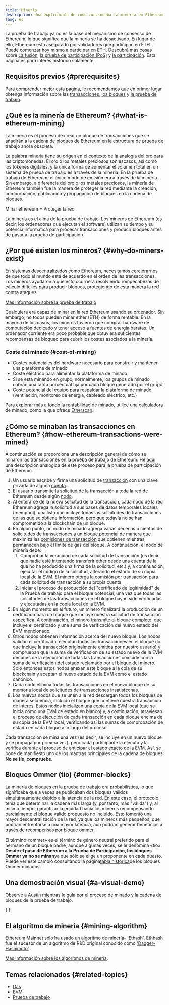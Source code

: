 ```yaml
---
title: Minería
description: Una explicación de cómo funcionaba la minería en Ethereum.
lang: es
---
```


<InfoBanner emoji=":wave:">
La prueba de trabajo ya no es la base del mecanismo de consenso de Ethereum, lo que significa que la minería se ha desactivado. En lugar de ello, Ethereum está asegurado por validadores que participan en ETH. Puede comenzar hoy mismo a participar en ETH. Descubrá más cosas sobre <a href='/roadmap/merge/'>La fusión</a>, <a href='/developers/docs/consensus-mechanisms/pos/'>la prueba de participación (PoS)</a> y <a href='/staking/'>la participación</a>. Esta página es para interés histórico solamente.
</InfoBanner>

## Requisitos previos \{#prerequisites}

Para comprender mejor esta página, le recomendamos que en primer lugar obtenga información sobre las [transacciones](/developers/docs/transactions/), [los bloques](/developers/docs/blocks/) y [la prueba de trabajo](/developers/docs/consensus-mechanisms/pow/).

## ¿Qué es la minería de Ethereum? \{#what-is-ethereum-mining}

La minería es el proceso de crear un bloque de transacciones que se añadirán a la cadena de bloques de Ethereum en la estructura de prueba de trabajo ahora obsoleta.

La palabra minería tiene su origen en el contexto de la analogía del oro para las criptomonedas. El oro o los metales preciosos son escasos, así como los tókenes digitales, y la única forma de aumentar el volumen total en un sistema de prueba de trabajo es a través de la minería. En la prueba de trabajo de Ethereum, el único modo de emisión era a través de la minería. Sin embargo, a diferencia del oro o los metales preciosos, la minería de Ethereum también fue la manera de proteger la red mediante la creación, comprobación, publicación y propagación de bloques en la cadena de bloques.

Minar ethereum = Proteger la red

La minería es el alma de la prueba de trabajo. Los mineros de Ethereum (es decir, los ordenadores que ejecutan el software) utilizan su tiempo y su potencia informática para procesar transacciones y producir bloques antes de pasar a la prueba de participación.

## ¿Por qué existen los mineros? \{#why-do-miners-exist}

En sistemas descentralizados como Ethereum, necesitamos cerciorarnos de que todo el mundo está de acuerdo en el orden de las transacciones. Los mineros ayudaron a que esto ocurriera resolviendo rompecabezas de cálculo difíciles para producir bloques, protegiendo de esta manera la red contra ataques.

[Más información sobre la prueba de trabajo](/developers/docs/consensus-mechanisms/pow/)

Cualquiera era capaz de minar en la red Ethereum usando su ordenador. Sin embargo, no todos pueden minar ether (ETH) de forma rentable. En la mayoría de los casos, los mineros tuvieron que comprar hardware de computación dedicado y tener acceso a fuentes de energía baratas. Un ordenador corriente era poco probable que obtuviera suficientes recompensas de bloqueo para cubrir los costes asociados a la minería.

### Coste del minado \{#cost-of-mining}

- Costes potenciales del hardware necesario para construir y mantener una plataforma de minado
- Coste eléctrico para alimentar la plataforma de minado
- Si se está minando en grupo, normalmente, los grupos de minado cobran una tarifa porcentual fija por cada bloque generado por el grupo.
- Coste potencial del equipo para respaldar la plataforma de minado (ventilación, monitoreo de energía, cableado eléctrico, etc.)

Para explorar más a fondo la rentabilidad de minado, utilice una calculadora de minado, como la que ofrece [Etherscan](https://etherscan.io/ether-mining-calculator).

## ¿Cómo se minaban las transacciones en Ethereum? \{#how-ethereum-transactions-were-mined}

A continuación se proporciona una descripción general de cómo se minaron las transacciones en la prueba de trabajo de Ethereum. He [aquí](/developers/docs/consensus-mechanisms/pos/#transaction-execution-ethereum-pos) una descripción analógica de este proceso para la prueba de participación de Ethereum.

1. Un usuario escribe y firma una solicitud de [transacción](/developers/docs/transactions/) con una clave privada de alguna [cuenta](/developers/docs/accounts/).
2. El usuario transmite la solicitud de la transacción a toda la red de Ethereum desde algún [nodo](/developers/docs/nodes-and-clients/).
3. Al enterarse de la nueva solicitud de la transacción, cada nodo de la red Ethereum agrega la solicitud a sus bases de datos temporales locales (mempool), una lista que incluye todas las solicitudes de transacciones de las que se obtiene información, pero que todavía no se han comprometido a la blockchain de un bloque.
4. En algún punto, un nodo de minado agrega varias decenas o cientos de solicitudes de transacciones a un [bloque](/developers/docs/blocks/) potencial de manera que maximiza las [comisiones de transacción](/developers/docs/gas/) que obtienen mientras permanecen bajo el límite de gas del bloque. A continuación, el nodo de minería debe:
   1. Comprobar la veracidad de cada solicitud de transacción (es decir que nadie esté intentando transferir ether desde una cuenta de la que no ha producido una firma de la solicitud, etc.) y, a continuación, ejecutar el código de la solicitud, alterando el estado de su copia local de la EVM. El minero otorga la comisión por transacción para cada solicitud de transacción a su propia cuenta.
   2. Iniciar el proceso de producción del "certificado de legitimidad" de la Prueba de trabajo para el bloque potencial, una vez que todas las solicitudes de las transacciones en el bloque hayan sido verificadas y ejecutadas en la copia local de la EVM.
5. En algún momento en el futuro, un minero finalizará la producción de un certificado para un bloque que incluye nuestra solicitud de transacción específica. A continuación, el minero transmite el bloque completo, que incluye el certificado y una suma de verificación del nuevo estado del EVM mencionado.
6. Otros nodos obtienen información acerca del nuevo bloque. Los nodos validan el certificado, ejecutan todas las transacciones en el bloque (lo que incluye la transacción originalmente emitida por nuestro usuario) y comprueban que la suma de verificación de su estado nuevo de la EVM después de la ejecución de todas las transacciones coincide con la suma de verificación del estado reclamado por el bloque del minero. Solo entonces estos nodos anexan este bloque a la cola de su blockchain y aceptan el nuevo estado de la EVM como el estado canónico.
7. Cada nodo elimina todas las transacciones en el nuevo bloque de su memoria local de solicitudes de transacciones insatisfechas.
8. Los nuevos nodos que se unen a la red descargan todos los bloques de manera secuencia, incluido el bloque que contiene nuestra transacción de interés. Estos nodos inicializan una copia de la EVM local (que se inicia como una EVM de estado en blanco) y, a continuación, atraviesan el proceso de ejecución de cada transacción en cada bloque encima de su copia de la EVM local, verificando así las sumas de comprobación de estado en cada bloque a lo largo del proceso.

Cada transacción se mina una vez (es decir, se incluye en un nuevo bloque y se propaga por primera vez), pero cada participante la ejecuta y la verifica durante el proceso de anticipar el estado exacto de la EVM. Así, se pone de manifiesto uno de los mantras principales de la cadena de bloques: **No se fíe, compruebe**.

## Bloques Ommer (tío) \{#ommer-blocks}

La minería de bloques en la prueba de trabajo era probabilística, lo que significaba que a veces se publicaban dos bloques válidos simultáneamente debido a la latencia de la red. En este caso, el protocolo tenía que determinar la cadena más larga (y, por tanto, más "válida") y, al mismo tiempo, garantizar la equidad hacia los mineros recompensando parcialmente el bloque válido propuesto no incluido. Esto fomentó una mayor descentralización de la red, ya que los mineros más pequeños, que podrían enfrentarse a una mayor latencia, aún podrían generar beneficios a través de recompensas por bloque [ommer](/glossary/#ommer).

El término «ommer» es el término de género neutral preferido para el hermano de un bloque padre, aunque algunas veces, se le denomina «tío». **Desde el paso de Ethereum a la Prueba de Participación, los bloques Ommer ya no se minan**ya que sólo se elige un proponente en cada puesto. Puede ver este cambio consultando la página[tabla histórica](https://ycharts.com/indicators/ethereum_uncle_rate)de los bloques Ommer minados.

## Una demostración visual \{#a-visual-demo}

Observe a Austin mientras le guía por el proceso de minado y la cadena de bloques de la prueba de trabajo.

{
	<YouTube id="zcX7OJ-L8XQ" />
}

## El algoritmo de minería \{#mining-algorithm}

Ethereum Mainnet sólo ha usado un algoritmo de minería- ['Ethash'](/developers/docs/consensus-mechanisms/pow/mining-algorithms/ethash/). Ethhash fue el sucesor de un algoritmo de R&D original conocido como ['Dagger-Hashimoto'](/developers/docs/consensus-mechanisms/pow/mining-algorithms/dagger-hashimoto/).

[Más información sobre los algoritmos de minería](/developers/docs/consensus-mechanisms/pow/mining-algorithms/).

## Temas relacionados \{#related-topics}

- [Gas](/developers/docs/gas/)
- [EVM](/developers/docs/evm/)
- [Prueba de trabajo](/developers/docs/consensus-mechanisms/pow/)

